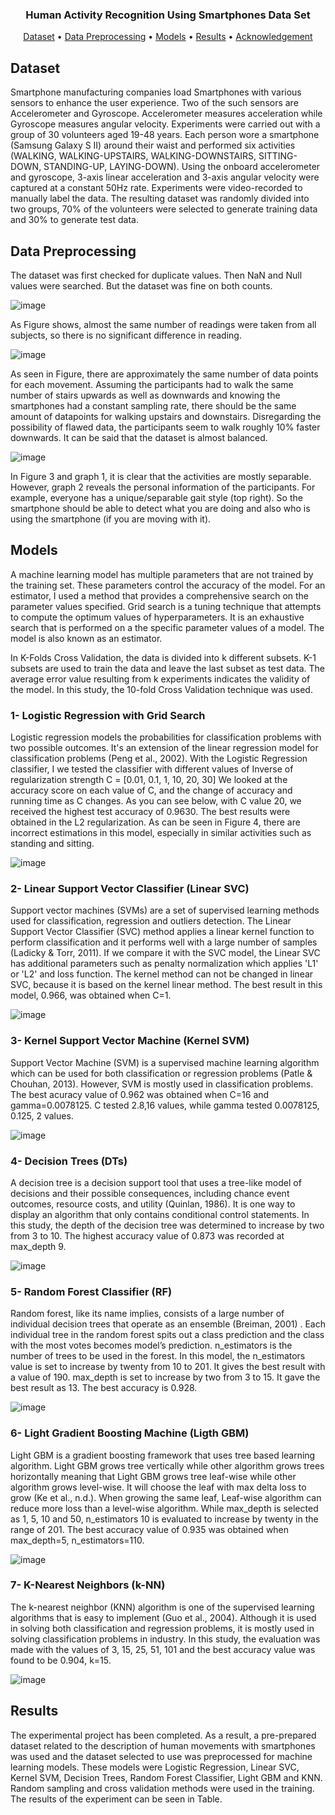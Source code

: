 <h3 align="center">Human Activity Recognition Using Smartphones Data Set</h4>

 <p align="center">
 <a href="#Dataset">Dataset</a> •
  <a href="#Data-Preprocessing">Data Preprocessing</a> •
  <a href="#Models">Models</a> •
  <a href="#Results">Results</a> •
  <a href="#acknowledgement">Acknowledgement</a>
</p>


## Dataset

Smartphone manufacturing companies load Smartphones with various sensors to enhance the user experience. Two of the such sensors are Accelerometer and Gyroscope. Accelerometer measures acceleration while Gyroscope measures angular velocity. Experiments were carried out with a group of 30 volunteers aged 19-48 years. Each person wore a smartphone (Samsung Galaxy S II) around their waist and performed six activities (WALKING, WALKING-UPSTAIRS, WALKING-DOWNSTAIRS, SITTING-DOWN, STANDING-UP, LAYING-DOWN). Using the onboard accelerometer and gyroscope, 3-axis linear acceleration and 3-axis angular velocity were captured at a constant 50Hz rate. Experiments were video-recorded to manually label the data. The resulting dataset was randomly divided into two groups, 70% of the volunteers were selected to generate training data and 30% to generate test data.

## Data Preprocessing

The dataset was first checked for duplicate values. Then NaN and Null values were searched. But the dataset was fine on both counts.

![image](https://user-images.githubusercontent.com/25417307/123978375-7d12c200-d9c8-11eb-8e96-a239b264f4b7.png)

As Figure shows, almost the same number of readings were taken from all subjects, so there is no significant difference in reading.

![image](https://user-images.githubusercontent.com/25417307/123978447-88fe8400-d9c8-11eb-8fbd-6344219bceb1.png)

As seen in Figure, there are approximately the same number of data points for each movement. Assuming the participants had to walk the same number of stairs upwards as well as downwards and knowing the smartphones had a constant sampling rate, there should be the same amount of datapoints for walking upstairs and downstairs. Disregarding the possibility of flawed data, the participants seem to walk roughly 10% faster downwards. It can be said that the dataset is almost balanced.

![image](https://user-images.githubusercontent.com/25417307/123978497-93b91900-d9c8-11eb-81f3-2a66b118b9c5.png)

In Figure 3 and graph 1, it is clear that the activities are mostly separable. However, graph 2 reveals the personal information of the participants. For example, everyone has a unique/separable gait style (top right). So the smartphone should be able to detect what you are doing and also who is using the smartphone (if you are moving with it).

## Models

A machine learning model has multiple parameters that are not trained by the training set. These parameters control the accuracy of the model. For an estimator, I used a method that provides a comprehensive search on the parameter values specified. Grid search is a tuning technique that attempts to compute the optimum values of hyperparameters. It is an exhaustive search that is performed on a the specific parameter values of a model. The model is also known as an estimator.

In K-Folds Cross Validation, the data is divided into k different subsets. K-1 subsets are used to train the data and leave the last subset as test data. The average error value resulting from k experiments indicates the validity of the model. In this study, the 10-fold Cross Validation technique was used.

### 1- Logistic Regression with Grid Search

Logistic regression models the probabilities for classification problems with two possible outcomes. It's an extension of the linear regression model for classification problems (Peng et al., 2002). With the Logistic Regression classifier, I we tested the classifier with different values of Inverse of regularization strength C = [0.01, 0.1, 1, 10, 20, 30] We looked at the accuracy score on each value of C, and the change of accuracy and running time as C changes. As you can see below, with C value 20, we received the highest test accuracy of 0.9630. The best results were obtained in the L2 regularization. As can be seen in Figure 4, there are incorrect estimations in this model, especially in similar activities such as standing and sitting.

![image](https://user-images.githubusercontent.com/25417307/123978812-d67af100-d9c8-11eb-9d42-332232061bc5.png)

### 2- Linear Support Vector Classifier (Linear SVC)

Support vector machines (SVMs) are a set of supervised learning methods used for classification, regression and outliers detection. The Linear Support Vector Classifier (SVC) method applies a linear kernel function to perform classification and it performs well with a large number of samples (Ladicky & Torr, 2011). If we compare it with the SVC model, the Linear SVC has additional parameters such as penalty normalization which applies 'L1' or 'L2' and loss function. The kernel method can not be changed in linear SVC, because it is based on the kernel linear method. The best result in this model, 0.966, was obtained when C=1.

![image](https://user-images.githubusercontent.com/25417307/123978919-edb9de80-d9c8-11eb-83d0-57ef87651449.png)

### 3- Kernel Support Vector Machine (Kernel SVM)

Support Vector Machine (SVM) is a supervised machine learning algorithm which can be used for both classification or regression problems (Patle & Chouhan, 2013). However, SVM is mostly used in classification problems. The best acuracy value of 0.962 was obtained when C=16 and gamma=0.0078125. C tested 2.8,16 values, while gamma tested 0.0078125, 0.125, 2 values.

![image](https://user-images.githubusercontent.com/25417307/123978980-f90d0a00-d9c8-11eb-93fb-edb61a5e5ca8.png)

### 4- Decision Trees (DTs)

A decision tree is a decision support tool that uses a tree-like model of decisions and their possible consequences, including chance event outcomes, resource costs, and utility (Quinlan, 1986). It is one way to display an algorithm that only contains conditional control statements. In this study, the depth of the decision tree was determined to increase by two from 3 to 10. The highest accuracy value of 0.873 was recorded at max_depth 9.

![image](https://user-images.githubusercontent.com/25417307/123979017-03c79f00-d9c9-11eb-9f32-dcb80ec2953d.png)

### 5- Random Forest Classifier (RF)

Random forest, like its name implies, consists of a large number of individual decision trees that operate as an ensemble (Breiman, 2001) . Each individual tree in the random forest spits out a class prediction and the class with the most votes becomes model’s prediction. n_estimators is the number of trees to be used in the forest. In this model, the n_estimators value is set to increase by twenty from 10 to 201. It gives the best result with a value of 190. max_depth is set to increase by two from 3 to 15. It gave the best result as 13. The best accuracy is 0.928.

![image](https://user-images.githubusercontent.com/25417307/123979067-10e48e00-d9c9-11eb-9cd4-09ad180c637f.png)


### 6- Light Gradient Boosting Machine (Ligth GBM)

Light GBM is a gradient boosting framework that uses tree based learning algorithm. Light GBM grows tree vertically while other algorithm grows trees horizontally meaning that Light GBM grows tree leaf-wise while other algorithm grows level-wise. It will choose the leaf with max delta loss to grow (Ke et al., n.d.). When growing the same leaf, Leaf-wise algorithm can reduce more loss than a level-wise algorithm. While max_depth is selected as 1, 5, 10 and 50, n_estimators 10 is evaluated to increase by twenty in the range of 201. The best accuracy value of 0.935 was obtained when max_depth=5, n_estimators=110.

![image](https://user-images.githubusercontent.com/25417307/123979123-1c37b980-d9c9-11eb-80c0-aa800b2446f1.png)


### 7- K-Nearest Neighbors (k-NN)

The k-nearest neighbor (KNN) algorithm is one of the supervised learning algorithms that is easy to implement (Guo et al., 2004). Although it is used in solving both classification and regression problems, it is mostly used in solving classification problems in industry. In this study, the evaluation was made with the values of 3, 15, 25, 51, 101 and the best accuracy value was found to be 0.904, k=15.

![image](https://user-images.githubusercontent.com/25417307/123979185-2954a880-d9c9-11eb-96b7-2ca132270a9c.png)


## Results

The experimental project has been completed. As a result, a pre-prepared dataset related to the description of human movements with smartphones was used and the dataset selected to use was preprocessed for machine learning models. These models were Logistic Regression, Linear SVC, Kernel SVM, Decision Trees, Random Forest Classifier, Light GBM and KNN. Random sampling and cross validation methods were used in the training. The results of the experiment can be seen in Table.






